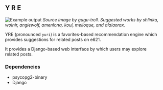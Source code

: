 ## Y R E
![Example output](https://raw.githubusercontent.com/splineclaw/yre/master/example.jpg)
_Source image by gugu-troll. Suggested works by shlinka, wolnir, angiewolf, amenlona, koul, melloque, and alaiaorax._

YRE (pronounced `yuri`) is a favorites-based recommendation engine which provides suggestions for related posts on e621.

It provides a Django-based web interface by which users may explore related posts.


### Dependencies

- psycopg2-binary
- Django
